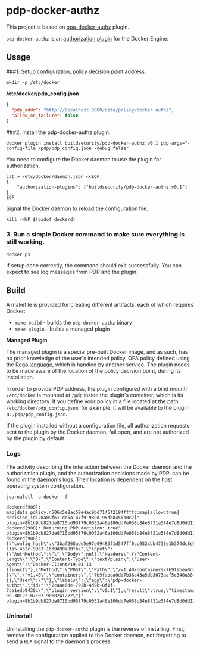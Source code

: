 # pdp-docker-authz

This project is based on [opa-docker-authz](https://github.com/open-policy-agent/opa-docker-authz) plugin.

`pdp-docker-authz` is an [authorization plugin](https://docs.docker.com/engine/extend/plugins_authorization/) for the Docker Engine.

## Usage

###1. Setup configuration, policy decision point address. 

`mkdir -p /etc/docker`

**/etc/docker/pdp_config.json**

```json
{
  "pdp_addr": "http://localhost:9000/data/policy/docker.authz",
  "allow_on_failure": false
}
```
###2. Install the pdp-docker-authz plugin.

`docker plugin install buildsecurity/pdp-docker-authz:v0.1 pdp-args="-config-file /pdp/pdp_config.json -debug false"`

You need to configure the Docker daemon to use the plugin for authorization.

```shell script
cat > /etc/docker/daemon.json <<EOF
{
    "authorization-plugins": ["buildsecurity/pdp-docker-authz:v0.1"]
}
EOF
```

Signal the Docker daemon to reload the configuration file.

`kill -HUP $(pidof dockerd)`

### 3. Run a simple Docker command to make sure everything is still working.
`docker ps`

If setup done correctly, the command should exit successfully. You can expect to see log messages from PDP and the plugin.

## Build

A makefile is provided for creating different artifacts, each of which requires Docker:

- `make build` - builds the `pdp-docker-authz` binary
- `make plugin` - builds a managed plugin

**Managed Plugin**

The managed plugin is a special pre-built Docker image, and as such, has no prior knowledge of the user's intended policy. OPA policy defined using the [Rego language](https://www.openpolicyagent.org/docs/language-reference.html), which is handled by another service. The plugin needs to be made aware of the location of the policy decision point, during its installation.

In order to provide PDP address, the plugin configured with a bind mount; `/etc/docker` is mounted at `/pdp` inside the plugin's container, which is its working directory. If you define your policy in a file located at the path `/etc/docker/pdp_config.json`, for example, it will be available to the plugin at `/pdp/pdp_config.json`.

If the plugin installed without a configuration file, all authorization requests sent to the plugin by the Docker daemon, fail open, and are not authorized by the plugin by default.

### Logs

The activity describing the interaction between the Docker daemon and the authorization plugin, and the authorization decisions made by PDP, can be found in the daemon's logs. Their [location](https://docs.docker.com/config/daemon/#read-the-logs) is dependent on the host operating system configuration.

`journalctl -u docker -f`

```
dockerd[908]: map[data.policy.n506c5e8ac58e4ac9bd7145f2184ffffc:map[allow:true] decision_id:20a09f61-de5a-47f9-989d-95db8455b0c7]" plugin=8b1b9db827de8710bd95f79c0052a46e106dd7e058c84e8f31a5f4e7d8d0dd11
dockerd[908]: Returning PDP decision: true" plugin=8b1b9db827de8710bd95f79c0052a46e106dd7e058c84e8f31a5f4e7d8d0dd11
dockerd[908]: {\"config_hash\":\"3baf265ade5e97e09483f1d547ff0cc952cbb4735e1b374dc8e588b547587587\",\"decision_id\":\"a14f6f7b-11a5-462c-9933-16d9d90a80fb\",\"input\":{\"AuthMethod\":\"\",\"Body\":null,\"Headers\":{\"Content-Length\":\"0\",\"Content-Type\":\"text/plain\",\"User-Agent\":\"Docker-Client/19.03.13 (linux)\"},\"Method\":\"POST\",\"Path\":\"/v1.40/containers/7b9fabea0dd7b36a43a5db3073aaf5c340a38fb905e54de4bb072886498c7c5f/start\",\"PathArr\":[\"\",\"v1.40\",\"containers\",\"7b9fabea0dd7b36a43a5db3073aaf5c340a38fb905e54de4bb072886498c7c5f\",\"start\"],\"PathPlain\":\"/v1.40/containers/7b9fabea0dd7b36a43a5db3073aaf5c340a38fb905e54de4bb072886498c7c5f/start\",\"Query\":{},\"User\":\"\"},\"labels\":{\"app\":\"pdp-docker-authz\",\"id\":\"2caae6de-792b-4d9b-8f1f-7ca1edb9430c\",\"plugin_version\":\"v0.1\"},\"result\":true,\"timestamp\":\"2020-09-30T22:07:07.906824127Z\"}" plugin=8b1b9db827de8710bd95f79c0052a46e106dd7e058c84e8f31a5f4e7d8d0dd11
```

### Uninstall

Uninstalling the `pdp-docker-authz` plugin is the reverse of installing. First, remove the configuration applied to the Docker daemon, not forgetting to send a `HUP` signal to the daemon's process.
